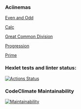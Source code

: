 ### Aciinemas
[Even and Odd](https://asciinema.org/a/uXr9vxPgqvyE3laPgxMEfRbHG)

[Calc](https://asciinema.org/a/MMsqfZOZ3pEWgzkbUTD7vwRC8)

[Great Common Division](https://asciinema.org/a/Rx8clJz7KkqvymlywkBSVhYKF)

[Progression](https://asciinema.org/a/MStGgmS81RRzzcJbE1J1yildX)

[Prime](https://asciinema.org/a/EZZN0AcyHlFHtlMADXxklq7Ej)

### Hexlet tests and linter status:
[![Actions Status](https://github.com/morgreek/frontend-project-44/workflows/hexlet-check/badge.svg)](https://github.com/morgreek/frontend-project-44/actions)

### CodeClimate Maintainability
[![Maintainability](https://api.codeclimate.com/v1/badges/ad4dd6d2239627063cd8/maintainability)](https://codeclimate.com/github/morgreek/frontend-project-44/maintainability)